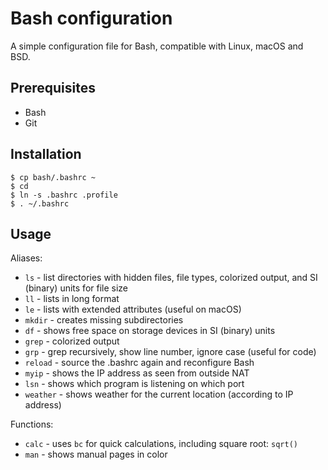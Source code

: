 # Bash configuration

A simple configuration file for Bash, compatible with Linux, macOS and BSD.

## Prerequisites

- Bash
- Git

## Installation

```
$ cp bash/.bashrc ~
$ cd
$ ln -s .bashrc .profile
$ . ~/.bashrc
```

## Usage

Aliases:

- `ls` - list directories with hidden files, file types, colorized output, and
  SI (binary) units for file size
- `ll` - lists in long format
- `le` - lists with extended attributes (useful on macOS)
- `mkdir` - creates missing subdirectories
- `df` - shows free space on storage devices in SI (binary) units
- `grep` - colorized output
- `grp` - grep recursively, show line number, ignore case (useful for code)
- `reload` - source the .bashrc again and reconfigure Bash
- `myip` - shows the IP address as seen from outside NAT
- `lsn` - shows which program is listening on which port
- `weather` - shows weather for the current location (according to IP address)

Functions:

- `calc` - uses `bc` for quick calculations, including square root: `sqrt()`
- `man` - shows manual pages in color
